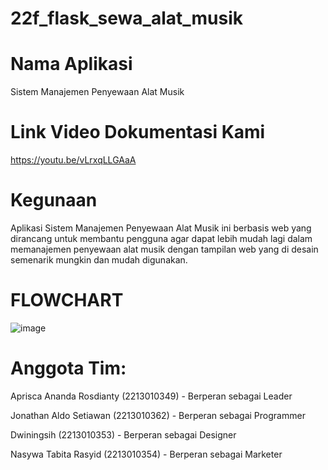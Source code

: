 # 22f_flask_sewa_alat_musik

# Nama Aplikasi
Sistem Manajemen Penyewaan Alat Musik 

# Link Video Dokumentasi Kami
https://youtu.be/vLrxqLLGAaA

# Kegunaan
Aplikasi Sistem Manajemen Penyewaan Alat Musik ini berbasis web yang dirancang untuk membantu pengguna agar dapat 
lebih mudah lagi dalam memanajemen penyewaan alat musik dengan tampilan web yang di desain semenarik mungkin dan mudah digunakan.

# FLOWCHART
![image](https://github.com/user-attachments/assets/d2eb8b67-d9a0-4149-9d7b-7186e5f49fab)

# Anggota Tim:
Aprisca Ananda Rosdianty (2213010349) -
Berperan sebagai Leader

Jonathan Aldo Setiawan (2213010362) -
Berperan sebagai Programmer

Dwiningsih (2213010353) -
Berperan sebagai Designer

Nasywa Tabita Rasyid (2213010354) -
Berperan sebagai Marketer
